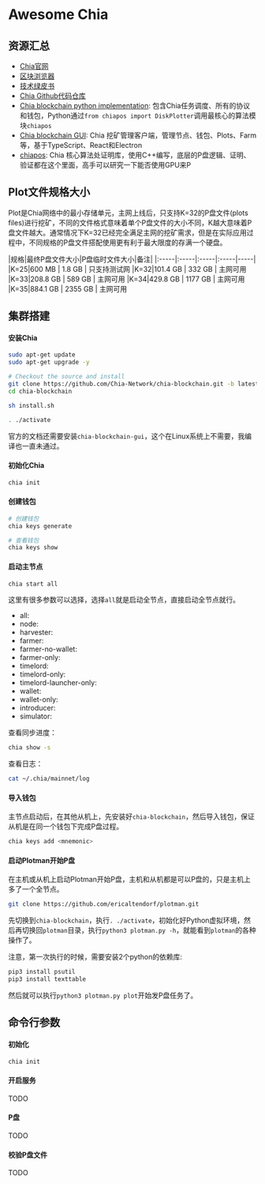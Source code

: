 # Awesome Chia

## 资源汇总
- [Chia官网](https://www.chia.net)
- [区块浏览器](https://www.chiaexplorer.com)
- [技术绿皮书](https://www.chia.net/assets/ChiaGreenPaper.pdf)
- [Chia Github代码仓库](https://github.com/Chia-Network)
- [Chia blockchain python implementation](https://github.com/Chia-Network/chia-blockchain): 包含Chia任务调度、所有的协议和钱包，Python通过`from chiapos import DiskPlotter`调用最核心的算法模块`chiapos`
- [Chia blockchain GUI](https://github.com/Chia-Network/chia-blockchain-gui): Chia 挖矿管理客户端，管理节点、钱包、Plots、Farm等，基于TypeScript、React和Electron
- [chiapos](https://github.com/Chia-Network/chiapos): Chia 核心算法处证明库，使用C++编写，底层的P盘逻辑、证明、验证都在这个里面，高手可以研究一下能否使用GPU来P

## Plot文件规格大小
Plot是Chia网络中的最小存储单元，主网上线后，只支持K=32的P盘文件(plots files)进行挖矿，不同的文件格式意味着单个P盘文件的大小不同，K越大意味着P盘文件越大。通常情况下K=32已经完全满足主网的挖矿需求，但是在实际应用过程中，不同规格的P盘文件搭配使用更有利于最大限度的存满一个硬盘。

|规格|最终P盘文件大小|P盘临时文件大小|备注|
|:-----|:-----|:-----|:-----|-----|
|K=25|600 MB | 1.8 GB |	只支持测试网
|K=32|101.4 GB | 332 GB	| 主网可用
|K=33|208.8 GB | 589 GB	| 主网可用
|K=34|429.8 GB | 1177 GB | 主网可用
|K=35|884.1 GB | 2355 GB |	主网可用

## 集群搭建
#### 安装Chia
```sh
sudo apt-get update
sudo apt-get upgrade -y

# Checkout the source and install
git clone https://github.com/Chia-Network/chia-blockchain.git -b latest
cd chia-blockchain

sh install.sh

. ./activate
```
官方的文档还需要安装`chia-blockchain-gui`，这个在Linux系统上不需要，我编译也一直未通过。

#### 初始化Chia
```sh
chia init
```

#### 创建钱包
```sh
# 创建钱包
chia keys generate

# 查看钱包
chia keys show
```

#### 启动主节点
```sh
chia start all
```
这里有很多参数可以选择，选择`all`就是启动全节点，直接启动全节点就行。
- all:
- node:
- harvester:
- farmer:
- farmer-no-wallet:
- farmer-only:
- timelord:
- timelord-only:
- timelord-launcher-only:
- wallet:
- wallet-only:
- introducer:
- simulator:

查看同步进度：
```sh
chia show -s
```

查看日志：
```sh
cat ~/.chia/mainnet/log
```

#### 导入钱包
主节点启动后，在其他从机上，先安装好`chia-blockchain`，然后导入钱包，保证从机是在同一个钱包下完成P盘过程。
```sh
chia keys add <mnemonic>
```

#### 启动Plotman开始P盘
在主机或从机上启动Plotman开始P盘，主机和从机都是可以P盘的，只是主机上多了一个全节点。
```sh
git clone https://github.com/ericaltendorf/plotman.git
```
先切换到`chia-blockchain`，执行`. ./activate`，初始化好Python虚拟环境，然后再切换回`plotman`目录，执行`python3 plotman.py -h`，就能看到`plotman`的各种操作了。

注意，第一次执行的时候，需要安装2个python的依赖库:
```sh
pip3 install psutil
pip3 install texttable
```

然后就可以执行`python3 plotman.py plot`开始发P盘任务了。

## 命令行参数
#### 初始化
```sh
chia init
```

#### 开启服务
TODO

#### P盘
TODO

#### 校验P盘文件
TODO